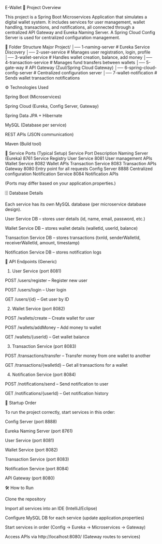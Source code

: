 E-Wallet 
📌 Project Overview

This project is a Spring Boot Microservices Application that simulates a digital wallet system. It includes services for user management, wallet handling, transactions, and notifications, all connected through a centralized API Gateway and Eureka Naming Server. A Spring Cloud Config Server is used for centralized configuration management.

📂 Folder Structure
Major Project/
│── 1-naming-server                # Eureka Service Discovery
│── 2-user-service                 # Manages user registration, login, profile
│── 3-wallet-service               # Handles wallet creation, balance, add money
│── 4-transaction-service          # Manages fund transfers between wallets
│── 5-gate-way                     # API Gateway (Zuul/Spring Cloud Gateway)
│── 6-spring-cloud-config-server   # Centralized configuration server
│── 7-wallet-notification          # Sends wallet transaction notifications

⚙️ Technologies Used

Spring Boot (Microservices)

Spring Cloud (Eureka, Config Server, Gateway)

Spring Data JPA + Hibernate

MySQL (Database per service)

REST APIs (JSON communication)

Maven (Build tool)

🔌 Service Ports (Typical Setup)
Service	Port	Description
Naming Server (Eureka)	8761	Service Registry
User Service	8081	User management APIs
Wallet Service	8082	Wallet APIs
Transaction Service	8083	Transaction APIs
Gateway	8080	Entry point for all requests
Config Server	8888	Centralized configuration
Notification Service	8084	Notification APIs

(Ports may differ based on your application.properties.)

🗄️ Database Details

Each service has its own MySQL database (per microservice database design).

User Service DB – stores user details (id, name, email, password, etc.)

Wallet Service DB – stores wallet details (walletId, userId, balance)

Transaction Service DB – stores transactions (txnId, senderWalletId, receiverWalletId, amount, timestamp)

Notification Service DB – stores notification logs

🔗 API Endpoints (Generic)
1. User Service (port 8081)

POST /users/register – Register new user

POST /users/login – User login

GET /users/{id} – Get user by ID

2. Wallet Service (port 8082)

POST /wallets/create – Create wallet for user

POST /wallets/addMoney – Add money to wallet

GET /wallets/{userId} – Get wallet balance

3. Transaction Service (port 8083)

POST /transactions/transfer – Transfer money from one wallet to another

GET /transactions/{walletId} – Get all transactions for a wallet

4. Notification Service (port 8084)

POST /notifications/send – Send notification to user

GET /notifications/{userId} – Get notification history

🚀 Startup Order

To run the project correctly, start services in this order:

Config Server (port 8888)

Eureka Naming Server (port 8761)

User Service (port 8081)

Wallet Service (port 8082)

Transaction Service (port 8083)

Notification Service (port 8084)

API Gateway (port 8080)

🛠️ How to Run

Clone the repository

Import all services into an IDE (IntelliJ/Eclipse)

Configure MySQL DB for each service (update application.properties)

Start services in order (Config → Eureka → Microservices → Gateway)

Access APIs via http://localhost:8080/
 (Gateway routes to services)
